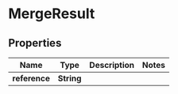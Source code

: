

# MergeResult


## Properties

| Name | Type | Description | Notes |
|------------ | ------------- | ------------- | -------------|
|**reference** | **String** |  |  |



